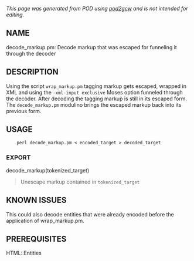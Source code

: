 _This page was generated from POD using [pod2gcw](http://code.google.com/p/pod2gcw) and is not intended for editing._

## NAME ##
decode\_markup.pm: Decode markup that was escaped for funneling it through the decoder

## DESCRIPTION ##
Using the script `wrap_markup.pm` tagging markup gets escaped, wrapped in XML and using the `-xml-input exclusive` Moses option funneled through the decoder. After decoding the tagging markup is still in its escaped form. The `decode_markup.pm` modulino brings the escaped markup back into its previous form.

## USAGE ##
```
    perl decode_markup.pm < encoded_target > decoded_target
```
### EXPORT ###
decode\_markup(tokenized\_target)


> Unescape markup contained in `tokenized_target`

> 
## KNOWN ISSUES ##
This could also decode entities that were already encoded before the application of wrap\_markup.pm.

## PREREQUISITES ##
HTML::Entities
